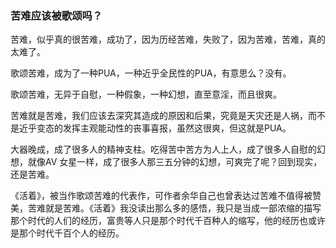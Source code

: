 ### 苦难应该被歌颂吗？

苦难，似乎真的很苦难，成功了，因为历经苦难，失败了，因为苦难，苦难，真的太难了。

歌颂苦难，成为了一种PUA，一种近乎全民性的PUA，有意思么？没有。

歌颂苦难，无异于自慰，一种假象，一种幻想，直至意淫，而且很爽。

苦难就是苦难，我们应该去深究其造成的原因和后果，究竟是天灾还是人祸，而不是近乎变态的发挥主观能动性的丧事喜报，虽然这很爽，但这就是PUA。

大器晚成，成了很多人的精神支柱。吃得苦中苦方为人上人，成了很多人自慰的幻想，就像AV 女星一样，成了很多人那三五分钟的幻想，可爽完了呢？回到现实，还是苦难。

《活着》，被当作歌颂苦难的代表作，可作者余华自己也曾表达过苦难不值得被赞美，苦难就是苦难。《活着》我没读出那么多的感悟，我只是当成一部浓缩的描写那个时代的人们的经历，富贵等人只是那个时代千百种人的缩写，他的经历也或许是那个时代千百个人的经历。